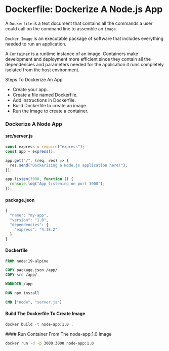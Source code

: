# Dockerfile: Dockerize A Node.js App

A `Dockerfile` is a text document that contains all the commands a user could call on the command line to assemble an `image`.

`Docker Image` is an executable package of software that includes everything needed to run an application.

A `Container` is a runtime instance of an image. Containers make development and deployment more efficient since they contain all the dependencies and parameters needed for the application it runs completely isolated from the host environment.

Steps To Dockerize An App

- Create your app.
- Create a file named Dockerfile.
- Add instructions in Dockerfile.
- Build Dockerfile to create an image.
- Run the image to create a container.

### Dockerize A Node App 

#### src/server.js

```js
const express = require("express");
const app = express();

app.get("/", (req, res) => {
  res.send("Dockerizing a Node.js application here!");
});

app.listen(3000, function () {
  console.log("App listening on port 3000");
});
```

#### package.json

```js
{
  "name": "my-app",
  "version": "1.0",
  "dependencies": {
    "express": "4.18.2"
  }
}

```

#### Dockerfile

```dockerfile
FROM node:19-alpine

COPY package.json /app/
COPY src /app/

WORKDIR /app

RUN npm install

CMD ["node", "server.js"]
```

#### Build The Dockerfile To Create Image

```bash
docker build -t node-app:1.0 .
```

#### Run Container From The node-app:1.0 Image

```bash
docker run -d -p 3000:3000 node-app:1.0
```
